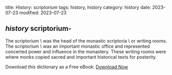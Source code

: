 title: History: scriptorium
tags: history, history
category: history
date: 2023-07-23
modified: 2023-07-23

## _history_  scriptorium-
The   scriptorium \ was the head of
the monastic   scriptoria \ or writing rooms.   The
scriptorium \ was an important monastic office and represented
concerted power and influence in the monastery.   These writing rooms
were where monks copied sacred and important historical texts for posterity.


Download *this* dictionary as a Free eBook: [Download Now]({static}static/CairnsHistoryDictionary.pdf)

